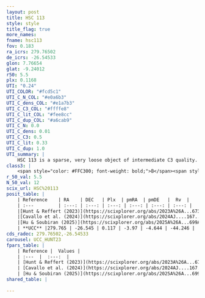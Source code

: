 ```yaml
---
layout: post
title: HSC 113
style: style
title_flag: true
more_names: 
fname: hsc113
fov: 0.183
ra_icrs: 279.76502
de_icrs: -26.54533
glon: 7.76654
glat: -9.24012
r50: 5.5
plx: 0.1168
UTI: "0.24"
UTI_COLOR: "#fcd5c1"
UTI_C_N_COL: "#e0a6b3"
UTI_C_dens_COL: "#e1a7b3"
UTI_C_C3_COL: "#ffffe8"
UTI_C_lit_COL: "#fee8cc"
UTI_C_dup_COL: "#a6cab9"
UTI_C_N: 0.0
UTI_C_dens: 0.01
UTI_C_C3: 0.5
UTI_C_lit: 0.33
UTI_C_dup: 1.0
UTI_summary: |
    HSC 113 is a sparse, very loose object of intermediate C3 quality. It was recently reported in the literature.<br><br><span style="color: #99180f; font-weight: bold;">Warning: </span>contains less than 25 stars with <i>P>0.5</i> estimated.
class3: |
    <span style="color: #FFC300; font-weight: bold;">B</span><span style="color: #FFC300; font-weight: bold;">B</span>
r_50_val: 5.5
N_50_val: 12
scix_url: HSC%20113
posit_table: |
    | Reference    | RA    | DEC   | Plx  | pmRA  | pmDE   |  Rv  |
    | :---         | :---: | :---: | :---: | :---: | :---: | :---: |
    |[Hunt & Reffert (2023)](https://scixplorer.org/abs/2023A%26A...673A.114H) | 279.771 | -26.557 | 0.122 | -3.924 | -4.684 | -6.954 |
    |[Cavallo et al. (2024)](https://scixplorer.org/abs/2024AJ....167...12C) | 279.75 | -26.543 | 0.122 | -- | -- | -- |
    |[Hu & Soubiran (2025)](https://scixplorer.org/abs/2025A%26A...699A.246H) | 279.75 | -26.543 | -- | -- | -- | -- |
    | **UCC** |279.765 | -26.545 | 0.117 | -3.97 | -4.644 | -44.246 | 
cds_radec: 279.76502,-26.54533
carousel: UCC_HUNT23
fpars_table: |
    | Reference |  Values |
    | :---  |  :---:  |
    | [Hunt & Reffert (2023)](https://scixplorer.org/abs/2023A%26A...673A.114H) | `AV50=1.692, diffAV50=1.348, MOD50=14.217, logAge50=9.197` |
    | [Cavallo et al. (2024)](https://scixplorer.org/abs/2024AJ....167...12C) | `AV50=1.18, dMod50=14.31, logAge50=9.85, [Fe/H]50=-0.39` |
    | [Hu & Soubiran (2025)](https://scixplorer.org/abs/2025A%26A...699A.246H) | `MA22=-0.3, MA23f=-0.26, MA23g=-0.48, MZ23=-0.37, MK24=-0.15, MF24=-0.31` |
shared_table: |
    
---
```

